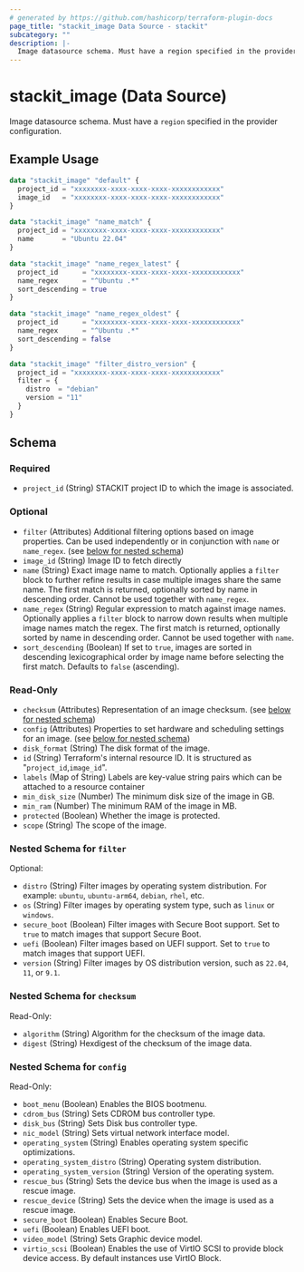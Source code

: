 ```yaml
---
# generated by https://github.com/hashicorp/terraform-plugin-docs
page_title: "stackit_image Data Source - stackit"
subcategory: ""
description: |-
  Image datasource schema. Must have a region specified in the provider configuration.
---
```


# stackit_image (Data Source)

Image datasource schema. Must have a `region` specified in the provider configuration.

## Example Usage

```terraform
data "stackit_image" "default" {
  project_id = "xxxxxxxx-xxxx-xxxx-xxxx-xxxxxxxxxxxx"
  image_id   = "xxxxxxxx-xxxx-xxxx-xxxx-xxxxxxxxxxxx"
}

data "stackit_image" "name_match" {
  project_id = "xxxxxxxx-xxxx-xxxx-xxxx-xxxxxxxxxxxx"
  name       = "Ubuntu 22.04"
}

data "stackit_image" "name_regex_latest" {
  project_id      = "xxxxxxxx-xxxx-xxxx-xxxx-xxxxxxxxxxxx"
  name_regex      = "^Ubuntu .*"
  sort_descending = true
}

data "stackit_image" "name_regex_oldest" {
  project_id      = "xxxxxxxx-xxxx-xxxx-xxxx-xxxxxxxxxxxx"
  name_regex      = "^Ubuntu .*"
  sort_descending = false
}

data "stackit_image" "filter_distro_version" {
  project_id = "xxxxxxxx-xxxx-xxxx-xxxx-xxxxxxxxxxxx"
  filter = {
    distro  = "debian"
    version = "11"
  }
}
```

<!-- schema generated by tfplugindocs -->
## Schema

### Required

- `project_id` (String) STACKIT project ID to which the image is associated.

### Optional

- `filter` (Attributes) Additional filtering options based on image properties. Can be used independently or in conjunction with `name` or `name_regex`. (see [below for nested schema](#nestedatt--filter))
- `image_id` (String) Image ID to fetch directly
- `name` (String) Exact image name to match. Optionally applies a `filter` block to further refine results in case multiple images share the same name. The first match is returned, optionally sorted by name in descending order. Cannot be used together with `name_regex`.
- `name_regex` (String) Regular expression to match against image names. Optionally applies a `filter` block to narrow down results when multiple image names match the regex. The first match is returned, optionally sorted by name in descending order. Cannot be used together with `name`.
- `sort_descending` (Boolean) If set to `true`, images are sorted in descending lexicographical order by image name before selecting the first match. Defaults to `false` (ascending).

### Read-Only

- `checksum` (Attributes) Representation of an image checksum. (see [below for nested schema](#nestedatt--checksum))
- `config` (Attributes) Properties to set hardware and scheduling settings for an image. (see [below for nested schema](#nestedatt--config))
- `disk_format` (String) The disk format of the image.
- `id` (String) Terraform's internal resource ID. It is structured as "`project_id`,`image_id`".
- `labels` (Map of String) Labels are key-value string pairs which can be attached to a resource container
- `min_disk_size` (Number) The minimum disk size of the image in GB.
- `min_ram` (Number) The minimum RAM of the image in MB.
- `protected` (Boolean) Whether the image is protected.
- `scope` (String) The scope of the image.

<a id="nestedatt--filter"></a>
### Nested Schema for `filter`

Optional:

- `distro` (String) Filter images by operating system distribution. For example: `ubuntu`, `ubuntu-arm64`, `debian`, `rhel`, etc.
- `os` (String) Filter images by operating system type, such as `linux` or `windows`.
- `secure_boot` (Boolean) Filter images with Secure Boot support. Set to `true` to match images that support Secure Boot.
- `uefi` (Boolean) Filter images based on UEFI support. Set to `true` to match images that support UEFI.
- `version` (String) Filter images by OS distribution version, such as `22.04`, `11`, or `9.1`.


<a id="nestedatt--checksum"></a>
### Nested Schema for `checksum`

Read-Only:

- `algorithm` (String) Algorithm for the checksum of the image data.
- `digest` (String) Hexdigest of the checksum of the image data.


<a id="nestedatt--config"></a>
### Nested Schema for `config`

Read-Only:

- `boot_menu` (Boolean) Enables the BIOS bootmenu.
- `cdrom_bus` (String) Sets CDROM bus controller type.
- `disk_bus` (String) Sets Disk bus controller type.
- `nic_model` (String) Sets virtual network interface model.
- `operating_system` (String) Enables operating system specific optimizations.
- `operating_system_distro` (String) Operating system distribution.
- `operating_system_version` (String) Version of the operating system.
- `rescue_bus` (String) Sets the device bus when the image is used as a rescue image.
- `rescue_device` (String) Sets the device when the image is used as a rescue image.
- `secure_boot` (Boolean) Enables Secure Boot.
- `uefi` (Boolean) Enables UEFI boot.
- `video_model` (String) Sets Graphic device model.
- `virtio_scsi` (Boolean) Enables the use of VirtIO SCSI to provide block device access. By default instances use VirtIO Block.
